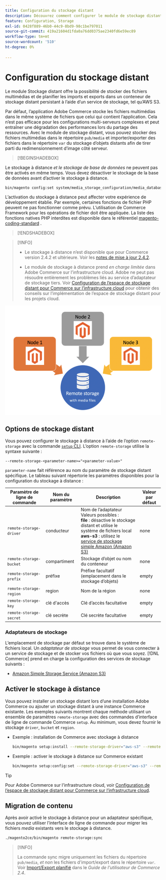 ```yaml
---
title: Configuration du stockage distant
description: Découvrez comment configurer le module de stockage distant pour l’application Commerce sur site.
feature: Configuration, Storage
exl-id: 0428f889-46b0-44c9-8bd9-98c1be797011
source-git-commit: 419a21604d1fda0a76dd0375ae2340fd6e59ec89
workflow-type: tm+mt
source-wordcount: '510'
ht-degree: 0%

---
```


# Configuration du stockage distant

Le module Stockage distant offre la possibilité de stocker des fichiers multimédias et de planifier les imports et exports dans un conteneur de stockage distant persistant à l’aide d’un service de stockage, tel qu’AWS S3.

Par défaut, l’application Adobe Commerce stocke les fichiers multimédias dans le même système de fichiers que celui qui contient l’application. Cela n’est pas efficace pour les configurations multi-serveurs complexes et peut entraîner une dégradation des performances lors du partage des ressources. Avec le module de stockage distant, vous pouvez stocker des fichiers multimédias dans le répertoire `pub/media` et importer/exporter des fichiers dans le répertoire `var` du stockage d’objets distants afin de tirer parti du redimensionnement d’image côté serveur.

>[!BEGINSHADEBOX]

Le stockage à distance _et le stockage de base de données_ ne peuvent pas être activés en même temps. Vous devez désactiver le stockage de la base de données avant d’activer le stockage à distance.

```bash
bin/magento config:set system/media_storage_configuration/media_database 0
```

L’activation du stockage à distance peut affecter votre expérience de développement établie. Par exemple, certaines fonctions de fichier PHP peuvent ne pas fonctionner comme prévu. L’utilisation de Commerce Framework pour les opérations de fichier doit être appliquée. La liste des fonctions natives PHP interdites est disponible dans le référentiel [magento-coding-standard](https://github.com/magento/magento-coding-standard/blob/develop/Magento2/Sniffs/Functions/DiscouragedFunctionSniff.php) .

>[!ENDSHADEBOX]

>[!INFO]
>
>- Le stockage à distance n’est disponible que pour Commerce version 2.4.2 et ultérieure. Voir les [notes de mise à jour 2.4.2](https://experienceleague.adobe.com/fr/docs/commerce-operations/release/notes/magento-open-source/2-4-2).
>
>- Le module de stockage à distance prend _en charge limitée_ dans Adobe Commerce sur l’infrastructure cloud. Adobe ne peut pas résoudre entièrement les problèmes liés au service d’adaptateur de stockage tiers. Voir [Configuration de l’espace de stockage distant pour Commerce sur l’infrastructure cloud](cloud-support.md) pour obtenir des conseils sur l’implémentation de l’espace de stockage distant pour les projets cloud.

![image de schéma](../../assets/configuration/remote-storage-schema.png)

## Options de stockage distant

Vous pouvez configurer le stockage à distance à l’aide de l’option `remote-storage` avec la commande [`setup` CLI](../../installation/tutorials/deployment.md). L’option `remote-storage` utilise la syntaxe suivante :

```text
--remote-storage-<parameter-name>="<parameter-value>"
```

`parameter-name` fait référence au nom du paramètre de stockage distant spécifique. Le tableau suivant répertorie les paramètres disponibles pour la configuration du stockage à distance :

| Paramètre de ligne de commande | Nom du paramètre | Description | Valeur par défaut |
|--- |--- |--- |--- |
| `remote-storage-driver` | conducteur | Nom de l’adaptateur<br>Valeurs possibles :<br>**file** : désactive le stockage distant et utilise le système de fichiers local <br>**aws-s3** : utilisez le [service de stockage simple Amazon (Amazon S3)](remote-storage-aws-s3.md) | none |
| `remote-storage-bucket` | compartiment | Stockage d’objet ou nom du conteneur | none |
| `remote-storage-prefix` | préfixe | Préfixe facultatif (emplacement dans le stockage d’objets) | empty |
| `remote-storage-region` | region | Nom de la région | none |
| `remote-storage-key` | clé d&#39;accès | Clé d’accès facultative | empty |
| `remote-storage-secret` | clé secrète | Clé secrète facultative | empty |

### Adaptateurs de stockage

L’emplacement de stockage par défaut se trouve dans le système de fichiers local. Un _adaptateur de stockage_ vous permet de vous connecter à un service de stockage et de stocker vos fichiers où que vous soyez. [!DNL Commerce] prend en charge la configuration des services de stockage suivants :

- [Amazon Simple Storage Service (Amazon S3)](remote-storage-aws-s3.md)

## Activer le stockage à distance

Vous pouvez installer un stockage distant lors d’une installation Adobe Commerce ou ajouter un stockage distant à une instance Commerce existante. Les exemples suivants montrent chaque méthode utilisant un ensemble de paramètres `remote-storage` avec des commandes d’interface de ligne de commande Commerce `setup`. Au minimum, vous devez fournir le stockage `driver`, `bucket` et `region`.

- Exemple : installation de Commerce avec stockage à distance

  ```bash
  bin/magento setup:install --remote-storage-driver="aws-s3" --remote-storage-bucket="myBucket" --remote-storage-region="us-east-1"
  ```

- Exemple : activer le stockage à distance sur Commerce existant

  ```bash
  bin/magento setup:config:set --remote-storage-driver="aws-s3" --remote-storage-bucket="myBucket" --remote-storage-region="us-east-1"
  ```

>[!TIP]
>
>Pour Adobe Commerce sur l’infrastructure cloud, voir [Configuration de l’espace de stockage distant pour Commerce sur l’infrastructure cloud](cloud-support.md).

## Migration de contenu

Après avoir activé le stockage à distance pour un adaptateur spécifique, vous pouvez utiliser l’interface de ligne de commande pour migrer les fichiers _media_ existants vers le stockage à distance.

```bash
./magento2ce/bin/magento remote-storage:sync
```

>[!INFO]
>
>La commande sync migre uniquement les fichiers du répertoire `pub/media`, _et non_ les fichiers d&#39;import/export dans le répertoire `var`. Voir [Import/Export planifié](https://experienceleague.adobe.com/docs/commerce-admin/systems/data-transfer/data-scheduled-import-export.html?lang=fr) dans le _Guide de l’utilisateur de Commerce 2.4_.

<!-- link definitions -->

[import-export]: https://docs.magento.com/user-guide/system/data-scheduled-import-export.html
